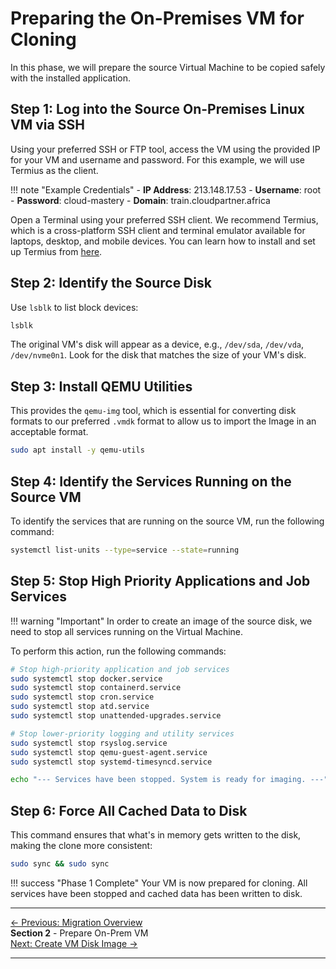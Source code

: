 # Preparing the On-Premises VM for Cloning

In this phase, we will prepare the source Virtual Machine to be copied safely with the installed application.

## Step 1: Log into the Source On-Premises Linux VM via SSH

Using your preferred SSH or FTP tool, access the VM using the provided IP for your VM and username and password. For this example, we will use Termius as the client.

!!! note "Example Credentials"
    - **IP Address**: 213.148.17.53
    - **Username**: root
    - **Password**: cloud-mastery
    - **Domain**: train.cloudpartner.africa

Open a Terminal using your preferred SSH client. We recommend Termius, which is a cross-platform SSH client and terminal emulator available for laptops, desktop, and mobile devices. You can learn how to install and set up Termius from [here](https://termius.com/documentation/installation).

## Step 2: Identify the Source Disk

Use `lsblk` to list block devices:

```bash
lsblk
```

The original VM's disk will appear as a device, e.g., `/dev/sda`, `/dev/vda`, `/dev/nvme0n1`. Look for the disk that matches the size of your VM's disk.

## Step 3: Install QEMU Utilities

This provides the `qemu-img` tool, which is essential for converting disk formats to our preferred `.vmdk` format to allow us to import the Image in an acceptable format.

```bash
sudo apt install -y qemu-utils
```

## Step 4: Identify the Services Running on the Source VM

To identify the services that are running on the source VM, run the following command:

```bash
systemctl list-units --type=service --state=running
```

## Step 5: Stop High Priority Applications and Job Services

!!! warning "Important"
    In order to create an image of the source disk, we need to stop all services running on the Virtual Machine.

To perform this action, run the following commands:

```bash
# Stop high-priority application and job services
sudo systemctl stop docker.service
sudo systemctl stop containerd.service
sudo systemctl stop cron.service
sudo systemctl stop atd.service
sudo systemctl stop unattended-upgrades.service

# Stop lower-priority logging and utility services
sudo systemctl stop rsyslog.service
sudo systemctl stop qemu-guest-agent.service
sudo systemctl stop systemd-timesyncd.service

echo "--- Services have been stopped. System is ready for imaging. ---"
```

## Step 6: Force All Cached Data to Disk

This command ensures that what's in memory gets written to the disk, making the clone more consistent:

```bash
sudo sync && sudo sync
```

!!! success "Phase 1 Complete"
    Your VM is now prepared for cloning. All services have been stopped and cached data has been written to disk.

---

<div class="page-nav">
  <div class="nav-item">
    <a href="../migration-overview/" class="btn-secondary">← Previous: Migration Overview</a>
  </div>
  <div class="nav-item">
    <span><strong>Section 2</strong> - Prepare On-Prem VM</span>
  </div>
  <div class="nav-item">
    <a href="../migration-create-image/" class="btn-primary">Next: Create VM Disk Image →</a>
  </div>
</div>

---